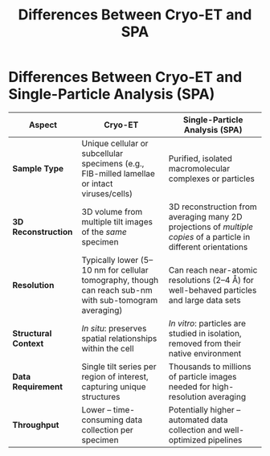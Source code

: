 ﻿---
layout: default
title: "Differences Between Cryo-ET and SPA"
nav_order: 6
---

# Differences Between Cryo-ET and Single-Particle Analysis (SPA)

| Aspect                 | Cryo-ET                                                                                   | Single-Particle Analysis (SPA)                                      |
|------------------------|-------------------------------------------------------------------------------------------|----------------------------------------------------------------------|
| **Sample Type**        | Unique cellular or subcellular specimens (e.g., FIB-milled lamellae or intact viruses/cells) | Purified, isolated macromolecular complexes or particles             |
| **3D Reconstruction**  | 3D volume from multiple tilt images of the *same* specimen                                | 3D reconstruction from averaging many 2D projections of *multiple copies* of a particle in different orientations |
| **Resolution**         | Typically lower (5–10 nm for cellular tomography, though can reach sub-nm with sub-tomogram averaging) | Can reach near-atomic resolutions (2–4 Å) for well-behaved particles and large data sets |
| **Structural Context** | *In situ*: preserves spatial relationships within the cell                                | *In vitro*: particles are studied in isolation, removed from their native environment |
| **Data Requirement**   | Single tilt series per region of interest, capturing unique structures                    | Thousands to millions of particle images needed for high-resolution averaging |
| **Throughput**         | Lower – time-consuming data collection per specimen                                      | Potentially higher – automated data collection and well-optimized pipelines |
